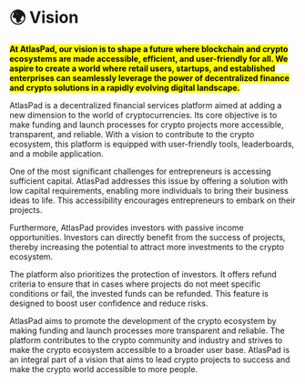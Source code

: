 # 🌍 Vision

<mark class="highlight">**At AtlasPad, our vision is to shape a future where blockchain and crypto ecosystems are made accessible, efficient, and user-friendly for all. We aspire to create a world where retail users, startups, and established enterprises can seamlessly leverage the power of decentralized finance and crypto solutions in a rapidly evolving digital landscape.**</mark>

AtlasPad is a decentralized financial services platform aimed at adding a new dimension to the world of cryptocurrencies. Its core objective is to make funding and launch processes for crypto projects more accessible, transparent, and reliable. With a vision to contribute to the crypto ecosystem, this platform is equipped with user-friendly tools, leaderboards, and a mobile application.

One of the most significant challenges for entrepreneurs is accessing sufficient capital. AtlasPad addresses this issue by offering a solution with low capital requirements, enabling more individuals to bring their business ideas to life. This accessibility encourages entrepreneurs to embark on their projects.

Furthermore, AtlasPad provides investors with passive income opportunities. Investors can directly benefit from the success of projects, thereby increasing the potential to attract more investments to the crypto ecosystem.

The platform also prioritizes the protection of investors. It offers refund criteria to ensure that in cases where projects do not meet specific conditions or fail, the invested funds can be refunded. This feature is designed to boost user confidence and reduce risks.

AtlasPad aims to promote the development of the crypto ecosystem by making funding and launch processes more transparent and reliable. The platform contributes to the crypto community and industry and strives to make the crypto ecosystem accessible to a broader user base. AtlasPad is an integral part of a vision that aims to lead crypto projects to success and make the crypto world accessible to more people.

